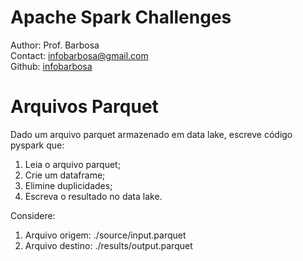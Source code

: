 # Apache Spark Challenges
Author: Prof. Barbosa<br>
Contact: infobarbosa@gmail.com<br>
Github: [infobarbosa](https://github.com/infobarbosa)

# Arquivos Parquet

Dado um arquivo parquet armazenado em data lake, escreve código pyspark que:
1. Leia o arquivo parquet;
2. Crie um dataframe;
3. Elimine duplicidades;
4. Escreva o resultado no data lake.

Considere:
1. Arquivo origem: ./source/input.parquet
2. Arquivo destino: ./results/output.parquet

